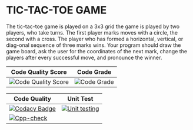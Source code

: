 


# TIC-TAC-TOE GAME
The tic-tac-toe game is played on a 3x3 grid the game is played by two players, who take turns. The first player marks moves with a circle, the second with a cross. The player who has formed a horizontal, vertical, or diag-onal sequence of three marks wins. Your program should draw the game board, ask the user for the coordinates of the next mark, change the players after every successful move, and pronounce the winner.






|Code Quality Score| Code Grade |  
| ------------- | ------------- |
| ![Code Quality Score](https://www.code-inspector.com/project/27579/score/svg)| ![Code Grade](https://www.code-inspector.com/project/27579/status/svg)|



| Code Quality |    Unit Test            |
| ------------- | ------------- |
| [![Codacy Badge](https://app.codacy.com/project/badge/Grade/3e7da621bdc84d758a65b802afde36d5)](https://www.codacy.com/gh/vinay3099/STEPin_Tic-tac-toe-Game/dashboard?utm_source=github.com&amp;utm_medium=referral&amp;utm_content=vinay3099/STEPin_Tic-tac-toe-Game&amp;utm_campaign=Badge_Grade)|[![Unit testing](https://github.com/vinay3099/STEPin_Tic-tac-toe-Game/actions/workflows/unit_test.yml/badge.svg)](https://github.com/vinay3099/STEPin_Tic-tac-toe-Game/actions/workflows/unit_test.yml)|
  |[![Cpp-check](https://github.com/vinay3099/STEPin_Tic-tac-toe-Game/actions/workflows/c-cpp.yml/badge.svg)](https://github.com/vinay3099/STEPin_Tic-tac-toe-Game/actions/workflows/c-cpp.yml)|












